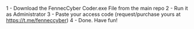 1 - Download the FennecCyber Coder.exe File from the main repo
2 - Run it as Administrator
3 - Paste your access code (request/purchase yours at https://t.me/fenneccyber)
4 - Done. Have fun!
